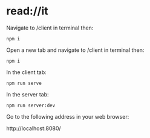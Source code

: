 # read://it

Navigate to /client in terminal then:

`npm i`

Open a new tab and navigate to /client in terminal then:

`npm i`

In the client tab:

`npm run serve`

In the server tab:

`npm run server:dev`

Go to the following address in your web browser:

http://localhost:8080/